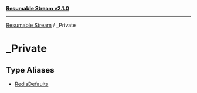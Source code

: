 [**Resumable Stream v2.1.0**](../../../README.md)

***

[Resumable Stream](../../../README.md) / \_Private

# \_Private

## Type Aliases

- [RedisDefaults](type-aliases/RedisDefaults.md)
